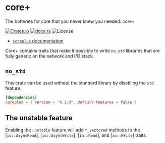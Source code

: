core+
=====

The batteries for core that you never knew you needed: core+

[![Crates.io](https://img.shields.io/crates/v/coreplus)](https://crates.io/crates/coreplus)
[![docs.rs](https://img.shields.io/docsrs/coreplus.svg)](https://docs.rs/coreplus)
![License](https://img.shields.io/crates/l/coreplus.svg)

* [`coreplus` documentation](https://docs.rs/coreplus)

Core+ contains traits that make it possible to write `no_std` libraries that
are fully generic on the network and I/O stack.

## `no_std`
This crate can be used without the standard library by disabling the `std` feature.

```toml
[dependencies]
coreplus = { version = "0.1.0", default-features = false }
```

## The unstable feature
Enabling the `unstable` feature will add `*_vectored` methods to the [`io::AsyncRead`], [`io::AsyncWrite`],
[`io::Read`], and [`io::Write`] traits.


